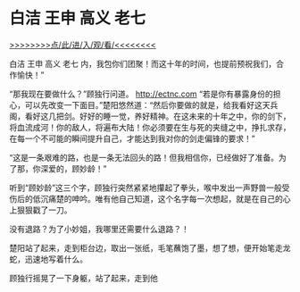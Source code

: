 # 白洁 王申 高义 老七

<a href="https://3t3e.com/">>>>>>>>>点/此/进/入/观/看/<<<<<<<<</a>

白洁 王申 高义 老七
内，我包你们团聚！而这十年的时间，也提前预祝我们，合作愉快！”

“那我现在要做什么？”顾独行问道。
http://ectnc.com
“若是你有暴露身份的担心，可以先改变一下面目。”楚阳悠然道：“然后你要做的就是，给我看好这天兵阁，看好这几把剑。好好的睡一觉，养好精神。在这未来的十年之中，你的剑下，将血流成河！你的敌人，将遍布大陆！你必须要在生与死的夹缝之中，挣扎求存，在每一个不可能的瞬间提升自己，才能达到我对你的剑走偏锋的要求！”

“这是一条艰难的路，也是一条无法回头的路！但我相信你，已经做好了准备。为了那，你深爱的，顾妙龄！”

听到“顾妙龄”这三个字，顾独行突然紧紧地攥起了拳头，喉中发出一声野兽一般受伤后的低沉痛楚的呻吟。唯有他自己知道，这个名字每一次想起，就是在自己的心上狠狠戳了一刀。

没有退路？为了小妙姐，我哪里还需要什么退路？！

楚阳站了起来，走到柜台边，取出一张纸，毛笔蘸饱了墨，想了想，便开始笔走龙蛇，迅速地写着什么。

顾独行摇晃了一下身躯，站了起来，走到他
